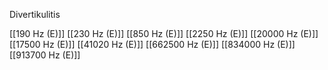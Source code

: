 Divertikulitis

[[190 Hz (E)]]
[[230 Hz (E)]]
[[850 Hz (E)]]
[[2250 Hz (E)]]
[[20000 Hz (E)]]
[[17500 Hz (E)]]
[[41020 Hz (E)]]
[[662500 Hz (E)]]
[[834000 Hz (E)]]
[[913700 Hz (E)]]